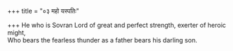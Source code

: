 +++
title = "०३ महो यस्पतिः"

+++
He who is Sovran Lord of great and perfect strength, exerter of heroic might,  
     Who bears the fearless thunder as a father bears his darling son.